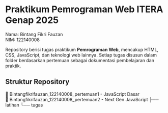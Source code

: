 # Praktikum Pemrograman Web ITERA Genap 2025
Nama: Bintang Fikri Fauzan <br>
NIM: 122140008

Repository berisi tugas praktikum **Pemrograman Web**, mencakup HTML, CSS, JavaScript, dan teknologi web lainnya. Setiap tugas disusun dalam folder berdasarkan pertemuan sebagai dokumentasi pembelajaran dan praktik.

## Struktur Repository
📂 Bintangfikrifauzan_122140008_pertemuan1 - JavaScript Dasar <br>
📂 Bintangfikrifauzan_122140008_pertemuan2 - Next Gen JavaScript
├── latihan
└── tugas

